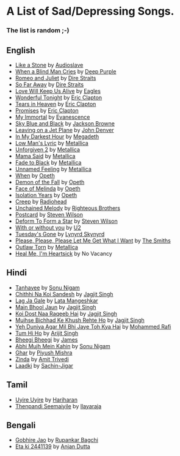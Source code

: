 # A List of Sad/Depressing Songs.
### The list is random ;-)

<!-- The list start from here -->
<!-- _PLACEHOLDER_ -->

## English

* [Like a Stone](https://www.youtube.com/watch?v=4zdoXgGnKdc) by [Audioslave](https://en.wikipedia.org/wiki/Audioslave)
* [When a Blind Man Cries](https://www.youtube.com/watch?v=9_Iq9CWuqMM) by [Deep Purple](http://en.wikipedia.org/wiki/Deep_Purple)
* [Romeo and Juliet](https://www.youtube.com/watch?v=mxfjSnMN88U) by [Dire Straits](http://en.wikipedia.org/wiki/Dire_Straits)
* [So Far Away](https://www.youtube.com/watch?v=2AA64eCt2zs) by [Dire Straits](http://en.wikipedia.org/wiki/Dire_Straits)
* [Love Will Keep Us Alive](https://www.youtube.com/watch?v=ljrB3M2IEqw) by [Eagles](http://en.wikipedia.org/wiki/Eagles_%28band%29)
* [Wonderful Tonight](https://www.youtube.com/watch?v=xl7Hd2r0LOs) by [Eric Clapton](http://en.wikipedia.org/wiki/Eric_Clapton)
* [Tears in Heaven](https://www.youtube.com/watch?v=JxPj3GAYYZ0) by [Eric Clapton](http://en.wikipedia.org/wiki/Eric_Clapton)
* [Promises](https://www.youtube.com/watch?v=IuZkUftTwKo) by [Eric Clapton](http://en.wikipedia.org/wiki/Eric_Clapton)
* [My Immortal](https://www.youtube.com/watch?v=5anLPw0Efmo) by [Evanescence](http://en.wikipedia.org/wiki/Evanescence)
* [Sky Blue and Black](https://www.youtube.com/watch?v=ZaT04YFgAIY) by [Jackson Browne](http://en.wikipedia.org/wiki/Jackson_Browne)
* [Leaving on a Jet Plane](https://www.youtube.com/watch?v=f4hsC0nRvZM) by [John Denver](http://en.wikipedia.org/wiki/John_Denver)
* [In My Darkest Hour](https://www.youtube.com/watch?v=S6LL5iA6y9o) by [Megadeth](http://en.wikipedia.org/wiki/Megadeth)
* [Low Man's Lyric](https://www.youtube.com/watch?v=k2Qq_tBhDsQ) by [Metallica](http://en.wikipedia.org/wiki/Metallica)
* [Unforgiven 2](https://www.youtube.com/watch?v=G-Bn_kD6QN4) by [Metallica](http://en.wikipedia.org/wiki/Metallica)
* [Mama Said](https://www.youtube.com/watch?v=4FKYsUEuvIo) by [Metallica](http://en.wikipedia.org/wiki/Metallica)
* [Fade to Black](https://www.youtube.com/watch?v=WEQnzs8wl6E) by [Metallica](http://en.wikipedia.org/wiki/Metallica)
* [Unnamed Feeling](https://www.youtube.com/watch?v=NTU6NLovI_Q) by [Metallica](http://en.wikipedia.org/wiki/Metallica)
* [When](https://www.youtube.com/watch?v=ZjkNe4UkYSs) by [Opeth](http://en.wikipedia.org/wiki/Opeth)
* [Demon of the Fall](https://www.youtube.com/watch?v=fT_waNzdKMg) by [Opeth](http://en.wikipedia.org/wiki/Opeth)
* [Face of Melinda](https://www.youtube.com/watch?v=WGg155CcGKE) by [Opeth](http://en.wikipedia.org/wiki/Opeth)
* [Isolation Years](https://www.youtube.com/watch?v=KDpyzdhUktg) by [Opeth](http://en.wikipedia.org/wiki/Opeth)
* [Creep](https://www.youtube.com/watch?v=XFkzRNyygfk) by [Radiohead](http://en.wikipedia.org/wiki/Radiohead)
* [Unchained Melody](https://www.youtube.com/watch?v=zrK5u5W8afc) by [Righteous Brothers](http://en.wikipedia.org/wiki/The_Righteous_Brothers)
* [Postcard](https://www.youtube.com/watch?v=hVng38pfXd4) by [Steven Wilson](http://en.wikipedia.org/wiki/Steven_Wilson)
* [Deform To Form a Star](https://www.youtube.com/watch?v=En9ibmBvPJI) by [Steven Wilson](http://en.wikipedia.org/wiki/Steven_Wilson)
* [With or without you](https://www.youtube.com/watch?v=EzeDqRhM09w) by [U2](http://en.wikipedia.org/wiki/U2)
* [Tuesday's Gone](https://www.youtube.com/watch?v=iFNbTdLfBwQ) by [Lynyrd Skynyrd](http://en.wikipedia.org/wiki/Lynyrd_Skynyrd)
* [Please, Please, Please Let Me Get What I Want](https://www.youtube.com/watch?v=H1uJiVeGwMQ) by [The Smiths](https://en.wikipedia.org/wiki/The_Smiths)
* [Outlaw Torn](https://www.youtube.com/watch?v=yIkSOx6kkMY) by [Metallica](http://en.wikipedia.org/wiki/Metallica)
* [Heal Me, I'm Heartsick](https://www.youtube.com/watch?v=MK3p-zjHszg) by No Vacancy

## Hindi

* [Tanhayee](https://www.youtube.com/watch?v=ZkwaiIGoyT4) by [Sonu Nigam](http://en.wikipedia.org/wiki/Sonu_Nigam)
* [Chithhi Na Koi Sandesh](https://www.youtube.com/watch?v=f90CT615SWA) by [Jagjit Singh](http://en.wikipedia.org/wiki/Jagjit_Singh)
* [Lag Ja Gale](https://www.youtube.com/watch?v=TFr6G5zveS8) by [Lata Mangeshkar](http://en.wikipedia.org/wiki/Lata_Mangeshkar)
* [Main Bhool Jaun](https://www.youtube.com/watch?v=GV9GZhLtjX8) by [Jagjit Singh](http://en.wikipedia.org/wiki/Jagjit_Singh)
* [Koi Dost Naa Raqeeb Hai](https://www.youtube.com/watch?v=Dl88aEa59-A) by [Jagjit Singh](http://en.wikipedia.org/wiki/Jagjit_Singh)
* [Mujhse Bichhad Ke Khush Rehte Ho](https://www.youtube.com/watch?v=cjAetsaKBHE) by [Jagjit Singh](http://en.wikipedia.org/wiki/Jagjit_Singh)
* [Yeh Duniya Agar Mil Bhi Jaye Toh Kya Hai](https://www.youtube.com/watch?v=t8f7bukIUWU) by [Mohammed Rafi](http://en.wikipedia.org/wiki/Mohammed_Rafi)
* [Tum Hi Ho](https://www.youtube.com/watch?v=Umqb9KENgmk) by [Arijit Singh](https://en.wikipedia.org/wiki/Arijit_Singh)
* [Bheegi Bheegi](https://www.youtube.com/watch?v=aSNLwPPyrgo) by [James](https://en.wikipedia.org/wiki/James_(musician))
* [Abhi Mujh Mein Kahin](https://www.youtube.com/watch?v=vjbj51SRgys) by [Sonu Nigam](http://en.wikipedia.org/wiki/Sonu_Nigam)
* [Ghar](https://www.youtube.com/watch?v=bfk6AzvyX4k) by [Piyush Mishra](https://en.wikipedia.org/wiki/Piyush_Mishra)
* [Zinda](https://www.youtube.com/watch?v=cgHLvt0rxmM) by [Amit Trivedi](https://en.wikipedia.org/wiki/Amit_Trivedi)
* [Laadki](https://www.youtube.com/watch?v=5U9uP6riAZM) by [Sachin-Jigar](https://en.wikipedia.org/wiki/Sachin%E2%80%93Jigar)


## Tamil

* [Uyire Uyire](https://www.youtube.com/watch?v=OyVCEXIA9Wg) by [Hariharan](https://en.wikipedia.org/wiki/Hariharan_(singer))
* [Thenpandi Seemaiyile](https://www.youtube.com/watch?v=k37HXtgaj5s) by [Ilayaraja](https://en.wikipedia.org/wiki/Ilaiyaraaja)

## Bengali

* [Gobhire Jao](https://www.youtube.com/watch?v=wHL8LDDcYsE) by [Rupankar Bagchi](https://en.wikipedia.org/wiki/Rupankar_Bagchi)
* [Eta ki 2441139](https://www.youtube.com/watch?v=WYSq5VdWCgU) by [Anjan Dutta](https://en.wikipedia.org/wiki/Anjan_Dutt)
